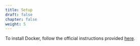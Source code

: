 ```yaml
---
title: Setup
draft: false
chapter: false
weight: 5
---
```


To install Docker, follow the official instructions provided [here](https://docs.docker.com/get-docker/).